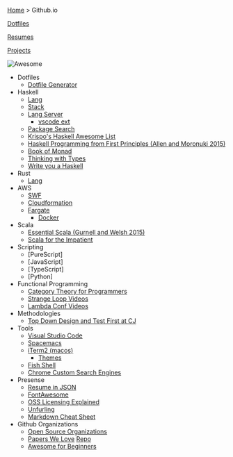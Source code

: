[Home](https://jeffwindsor.carrd.co/) > Github.io

[Dotfiles](https://github.com/jeffwindsor/dotfiles)

[Resumes](https://jeffwindsor.github.io/resumes)

[Projects](https://jeffwindsor.github.io/projects)

![Awesome](https://cdn.rawgit.com/sindresorhus/awesome/d7305f38d29fed78fa85652e3a63e154dd8e8829/media/badge.svg)

* Dotfiles
    * [Dotfile Generator](https://jeffwindsor.github.io/the-sweet-setup.io/)
* Haskell
    * [Lang](https://www.haskell.org/)
    * [Stack](https://docs.haskellstack.org/en/stable/README/)
    * [Lang Server](https://github.com/haskell/haskell-ide-engine)
        * [vscode ext](https://marketplace.visualstudio.com/items?itemName=alanz.vscode-hie-server)
    * [Package Search](https://haskell.libhunt.com/)
    * [Krispo's Haskell Awesome List](https://github.com/krispo/awesome-haskell)
    * [Haskell Programming from First Principles (Allen and Moronuki 2015)](http://haskellbook.com/)
    * [Book of Monad](https://www.amazon.com/Book-Monads-practice-applied-problems-ebook/dp/B07JNZHYLT)
    * [Thinking with Types](https://leanpub.com/thinking-with-types)
    * [Write you a Haskell](http://dev.stephendiehl.com/fun/)
* Rust
    * [Lang](https://www.rust-lang.org/)
* AWS
    * [SWF](https://aws.amazon.com/swf/)
    * [Cloudformation](https://aws.amazon.com/cloudformation/)
    * [Fargate](https://aws.amazon.com/fargate/)
        * [Docker](https://www.docker.com/)
* Scala
    * [Essential Scala (Gurnell and Welsh 2015)](https://underscore.io/books/essential-scala/)
    * [Scala for the Impatient](https://www.amazon.com/Scala-Impatient-Cay-S-Horstmann-ebook/dp/B01MR67YSO)
* Scripting
    * [PureScript]
    * [JavaScript]
    * [TypeScript]
    * [Python]
* Functional Programming
    * [Category Theory for Programmers](https://github.com/hmemcpy/milewski-ctfp-pdf)
    * [Strange Loop Videos](https://www.youtube.com/channel/UC_QIfHvN9auy2CoOdSfMWDw)
    * [Lambda Conf Videos](https://www.youtube.com/channel/UCEtohQeDqMSebi2yvLMUItg)
* Methodologies
    * [Top Down Design and Test First at CJ](https://www.youtube.com/channel/UC2OoWaGVtOgOM4he75rFuWg/videos)
* Tools
    * [Visual Studio Code](https://code.visualstudio.com/)
    * [Spacemacs](http://spacemacs.org/)
    * [iTerm2 (macos)](https://iterm2.com) 
        * [Themes](https://github.com/mbadolato/iTerm2-Color-Schemes)
    * [Fish Shell](https://fishshell.com/docs/current/index.html)
    * [Chrome Custom Search Engines](https://github.com/daturkel/custom-search-engines)
* Presense 
    * [Resume in JSON](https://jsonresume.org/getting-started)
    * [FontAwesome](https://fontawesome.com)
    * [OSS Licensing Explained](https://choosealicense.com)
    * [Unfurling](https://medium.com/slack-developer-blog/everything-you-ever-wanted-to-know-about-unfurling-but-were-afraid-to-ask-or-how-to-make-your-e64b4bb9254)
    * [Markdown Cheat Sheet](https://github.com/adam-p/markdown-here/wiki/Markdown-Cheatsheet#images)
* Github Organizations
    * [Open Source Organizations](https://github.com/collections/open-source-organizations)
    * [Papers We Love](https://paperswelove.org/) [Repo](https://github.com/papers-we-love)
    * [Awesome for Beginners](https://github.com/MunGell/awesome-for-beginners)
